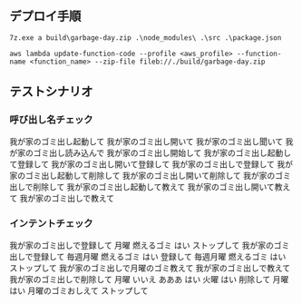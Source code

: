 ## デプロイ手順

`7z.exe a build\garbage-day.zip .\node_modules\ .\src .\package.json`

`aws lambda update-function-code --profile <aws_profile> --function-name <function_name> --zip-file fileb://./build/garbage-day.zip`

## テストシナリオ

### 呼び出し名チェック
我が家のゴミ出し起動して
我が家のゴミ出し開いて
我が家のゴミ出し聞いて
我が家のゴミ出し読み込んで
我が家のゴミ出し開始して
我が家のゴミ出し起動して登録して
我が家のゴミ出し開いて登録して
我が家のゴミ出しで登録して
我が家のゴミ出し起動して削除して
我が家のゴミ出し開いて削除して
我が家のゴミ出しで削除して
我が家のゴミ出し起動して教えて
我が家のゴミ出し開いて教えて
我が家のゴミ出しで教えて

### インテントチェック
我が家のゴミ出しで登録して    月曜    燃えるゴミ    はい    ストップして
我が家のゴミ出しで登録して    毎週月曜    燃えるゴミ    はい    登録して    毎週月曜    燃えるゴミ    はい    ストップして
我が家のゴミ出しで月曜のゴミ教えて
我が家のゴミ出しで教えて
我が家のゴミ出しで削除して    月曜    いいえ    あああ    はい    火曜    はい    削除して    月曜    はい    月曜のゴミおしえて ストップして